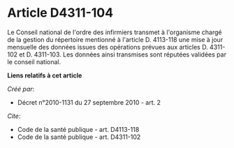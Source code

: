 # Article D4311-104

Le Conseil national de l'ordre des infirmiers transmet à l'organisme chargé de la gestion du répertoire mentionné à l'article
D. 4113-118 une mise à jour mensuelle des données issues des opérations prévues aux articles D. 4311-102 et D. 4311-103. Les
données ainsi transmises sont réputées validées par le conseil national.

**Liens relatifs à cet article**

_Créé par_:

  - Décret n°2010-1131 du 27 septembre 2010 - art. 2

_Cite_:

  - Code de la santé publique - art. D4113-118
  - Code de la santé publique - art. D4311-102
